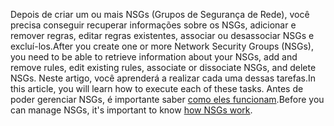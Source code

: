 <span data-ttu-id="6fac1-101">Depois de criar um ou mais NSGs (Grupos de Segurança de Rede), você precisa conseguir recuperar informações sobre os NSGs, adicionar e remover regras, editar regras existentes, associar ou desassociar NSGs e excluí-los.</span><span class="sxs-lookup"><span data-stu-id="6fac1-101">After you create one or more Network Security Groups (NSGs), you need to be able to retrieve information about your NSGs, add and remove rules, edit existing rules, associate or dissociate NSGs, and delete NSGs.</span></span> <span data-ttu-id="6fac1-102">Neste artigo, você aprenderá a realizar cada uma dessas tarefas.</span><span class="sxs-lookup"><span data-stu-id="6fac1-102">In this article, you will learn how to execute each of these tasks.</span></span> <span data-ttu-id="6fac1-103">Antes de poder gerenciar NSGs, é importante saber [como eles funcionam](../articles/virtual-network/virtual-networks-nsg.md).</span><span class="sxs-lookup"><span data-stu-id="6fac1-103">Before you can manage NSGs, it's important to know [how NSGs work](../articles/virtual-network/virtual-networks-nsg.md).</span></span> 

